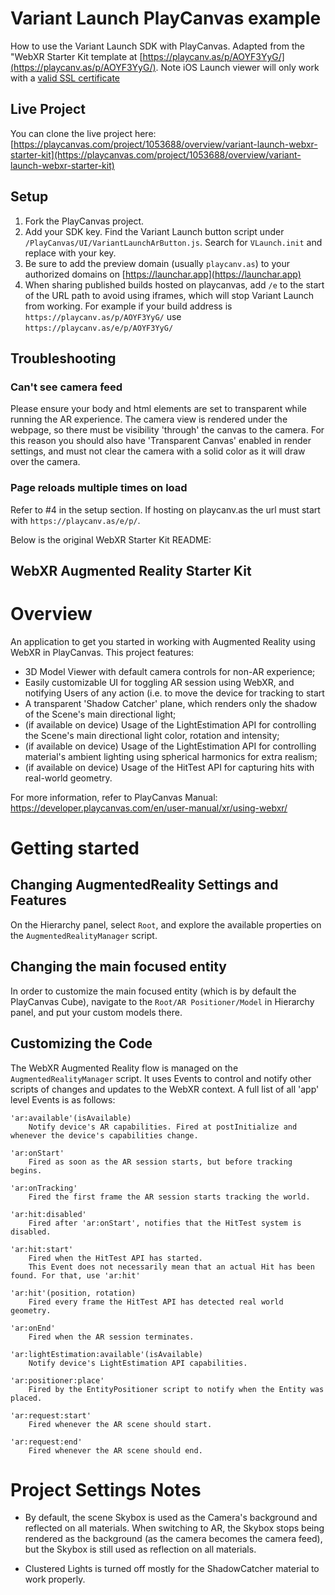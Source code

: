 # Variant Launch PlayCanvas example

How to use the Variant Launch SDK with PlayCanvas. Adapted from the "WebXR Starter Kit template at [https://playcanv.as/p/AOYF3YyG/](https://playcanv.as/p/AOYF3YyG/). Note iOS Launch viewer will only work with a [valid SSL certificate](https://launch.variant3d.com/docs/development-guide)

## Live Project

You can clone the live project here: [https://playcanvas.com/project/1053688/overview/variant-launch-webxr-starter-kit](https://playcanvas.com/project/1053688/overview/variant-launch-webxr-starter-kit)

## Setup

1.  Fork the PlayCanvas project.
2.  Add your SDK key. Find the Variant Launch button script under `/PlayCanvas/UI/VariantLaunchArButton.js`. Search for `VLaunch.init` and replace with your key.
3.  Be sure to add the preview domain (usually `playcanv.as`) to your authorized domains on [https://launchar.app](https://launchar.app)
4.  When sharing published builds hosted on playcanvas, add `/e` to the start of the URL path to avoid using iframes, which will stop Variant Launch from working. For example if your build address is `https://playcanv.as/p/AOYF3YyG/` use `https://playcanv.as/e/p/AOYF3YyG/`

## Troubleshooting

### Can't see camera feed

Please ensure your body and html elements are set to transparent while running the AR experience. The camera view is rendered under the webpage, so there must be visibility 'through' the canvas to the camera. For this reason you should also have 'Transparent Canvas' enabled in render settings, and must not clear the camera with a solid color as it will draw over the camera.

### Page reloads multiple times on load

Refer to #4 in the setup section. If hosting on playcanv.as the url must start with `https://playcanv.as/e/p/`.

Below is the original WebXR Starter Kit README:

## WebXR Augmented Reality Starter Kit

# Overview

An application to get you started in working with Augmented Reality using WebXR in PlayCanvas. This project features:

- 3D Model Viewer with default camera controls for non-AR experience;
- Easily customizable UI for toggling AR session using WebXR, and notifying Users of any action (i.e. to move the device for tracking to start
- A transparent 'Shadow Catcher' plane, which renders only the shadow of the Scene's main directional light;
- (if available on device) Usage of the LightEstimation API for controlling the Scene's main directional light color, rotation and intensity;
- (if available on device) Usage of the LightEstimation API for controlling material's ambient lighting using spherical harmonics for extra realism;
- (if available on device) Usage of the HitTest API for capturing hits with real-world geometry.

For more information, refer to PlayCanvas Manual:
https://developer.playcanvas.com/en/user-manual/xr/using-webxr/

# Getting started

## Changing AugmentedReality Settings and Features

On the Hierarchy panel, select `Root`, and explore the available properties on the `AugmentedRealityManager` script.

## Changing the main focused entity

In order to customize the main focused entity (which is by default the PlayCanvas Cube), navigate to the `Root/AR Positioner/Model` in Hierarchy panel, and put your custom models there.

## Customizing the Code

The WebXR Augmented Reality flow is managed on the `AugmentedRealityManager` script. It uses Events to control and notify other scripts of changes and updates to the WebXR context. A full list of all 'app' level Events is as follows:

    'ar:available'(isAvailable)
        Notify device's AR capabilities. Fired at postInitialize and whenever the device's capabilities change.

    'ar:onStart'
        Fired as soon as the AR session starts, but before tracking begins.

    'ar:onTracking'
        Fired the first frame the AR session starts tracking the world.

    'ar:hit:disabled'
        Fired after 'ar:onStart', notifies that the HitTest system is disabled.

    'ar:hit:start'
        Fired when the HitTest API has started.
        This Event does not necessarily mean that an actual Hit has been found. For that, use 'ar:hit'

    'ar:hit'(position, rotation)
        Fired every frame the HitTest API has detected real world geometry.

    'ar:onEnd'
        Fired when the AR session terminates.

    'ar:lightEstimation:available'(isAvailable)
        Notify device's LightEstimation API capabilities.

    'ar:positioner:place'
        Fired by the EntityPositioner script to notify when the Entity was placed.

    'ar:request:start'
        Fired whenever the AR scene should start.

    'ar:request:end'
        Fired whenever the AR scene should end.

# Project Settings Notes

- By default, the scene Skybox is used as the Camera's background and reflected on all materials. When switching to AR, the Skybox stops being rendered as the background (as the camera becomes the camera feed), but the Skybox is still used as reflection on all materials.

- Clustered Lights is turned off mostly for the ShadowCatcher material to work properly.
